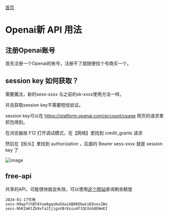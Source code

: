 [首页](https://dongsiqie.me/)

# Openai新 API 用法

## 注册Openai账号

首先注册一个Openai的账号，注册不了就随便找个号商买一个。

##  session key 如何获取？

需要魔法，新的sess-xxxx 与之前的sk-xxxx使用方法一样。

并且获取session key不需要短信验证。

session key可以在 https://platform.openai.com/account/usage 网页的请求里抓包得到。

在浏览器按 F12 打开调试模式，在【网络】里找到  credit_grants 请求

然后在【标头】里找到 authorization ，后面的 Bearer sess-xxxx 就是 session key 了

![image](https://pic.dongsiqie.me/assets/2023-04-05-openai_update_check_balance_api-01.png)

## free-api

共享的API，可能很快就会失效，可以使用[这个网站](https://dongsiqie-openai-credit-grants.hf.space)查询剩余额度

```
2024-01-17可用
sess-H9apflhBTAYumAgqxKw5XwikB0KObwCoEOvesZWx
sess-NhKZmKtZb9xfaJIjigxVBrEoiu4ftQCOnb8EWeEI
```

